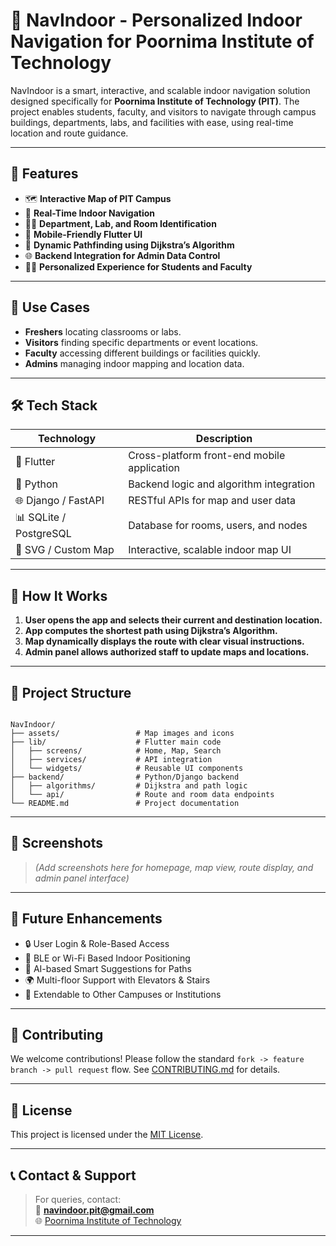 # 🧭 NavIndoor - Personalized Indoor Navigation for Poornima Institute of Technology

NavIndoor is a smart, interactive, and scalable indoor navigation solution designed specifically for **Poornima Institute of Technology (PIT)**. The project enables students, faculty, and visitors to navigate through campus buildings, departments, labs, and facilities with ease, using real-time location and route guidance.

---

## 🚀 Features

- 🗺️ **Interactive Map of PIT Campus**
- 📍 **Real-Time Indoor Navigation**
- 🧑‍🏫 **Department, Lab, and Room Identification**
- 📱 **Mobile-Friendly Flutter UI**
- 🔄 **Dynamic Pathfinding using Dijkstra’s Algorithm**
- 🌐 **Backend Integration for Admin Data Control**
- 🧑‍🎓 **Personalized Experience for Students and Faculty**

---

## 📌 Use Cases

- **Freshers** locating classrooms or labs.
- **Visitors** finding specific departments or event locations.
- **Faculty** accessing different buildings or facilities quickly.
- **Admins** managing indoor mapping and location data.

---

## 🛠️ Tech Stack

| Technology        | Description                                |
|------------------|--------------------------------------------|
| 💙 Flutter        | Cross-platform front-end mobile application |
| 🐍 Python         | Backend logic and algorithm integration     |
| 🌐 Django / FastAPI | RESTful APIs for map and user data         |
| 📊 SQLite / PostgreSQL | Database for rooms, users, and nodes       |
| 🧭 SVG / Custom Map | Interactive, scalable indoor map UI        |

---

## 🔄 How It Works

1. **User opens the app and selects their current and destination location.**
2. **App computes the shortest path using Dijkstra’s Algorithm.**
3. **Map dynamically displays the route with clear visual instructions.**
4. **Admin panel allows authorized staff to update maps and locations.**

---

## 📂 Project Structure

```

NavIndoor/
├── assets/                 # Map images and icons
├── lib/                    # Flutter main code
│   ├── screens/            # Home, Map, Search
│   ├── services/           # API integration
│   └── widgets/            # Reusable UI components
├── backend/                # Python/Django backend
│   ├── algorithms/         # Dijkstra and path logic
│   └── api/                # Route and room data endpoints
└── README.md               # Project documentation

```

---

## 📸 Screenshots

> _(Add screenshots here for homepage, map view, route display, and admin panel interface)_

---

## 🧪 Future Enhancements

- 🔒 User Login & Role-Based Access
- 📡 BLE or Wi-Fi Based Indoor Positioning
- 🧠 AI-based Smart Suggestions for Paths
- 🌍 Multi-floor Support with Elevators & Stairs
- 🏫 Extendable to Other Campuses or Institutions

---

## 🤝 Contributing

We welcome contributions! Please follow the standard `fork -> feature branch -> pull request` flow. See [CONTRIBUTING.md](CONTRIBUTING.md) for details.

---

## 📃 License

This project is licensed under the [MIT License](LICENSE).

---

## 📞 Contact & Support

> For queries, contact:  
📧 **navindoor.pit@gmail.com**  
🌐 [Poornima Institute of Technology](https://www.poornima.org)

---
